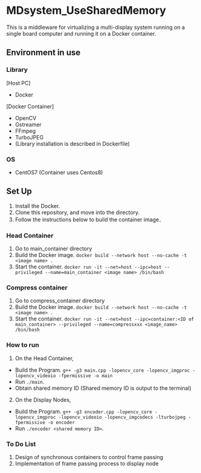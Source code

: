# MDsystem_UseSharedMemory

This is a middleware for virtualizing a multi-display system running on a single board computer and running it on a Docker container.


## Environment in use

### Library
[Host PC]
- Docker

[Docker Container]
- OpenCV
- Gstreamer
- FFmpeg
- TurboJPEG
- (Library installation is described in Dockerfile)

### OS
- CentOS7 (Container uses Centos8)


## Set Up
1. Install the Docker.
2. Clone this repository, and move into the directory.
3. Follow the instructions below to build the container image．

### Head Container

1. Go to main_container directory
2. Build the Docker image.
`docker build --network host --no-cache -t <image name> .`
4. Start the container.
`docker run -it --net=host --ipc=host --privileged --name=main_container <image name> /bin/bash`

### Compress container

1. Go to compress_container directory
2. Build the Docker image.
`docker build --network host --no-cache -t <image name> .`
4. Start the container.
`docker run -it --net=host --ipc=container:<ID of main_container> --privileged --name=compressxxx <image_name> /bin/bash`

### How to run

1. On the Head Container,
- Build the Program.
`g++ -g3 main.cpp -lopencv_core -lopencv_imgproc -lopencv_videoio -fpermissive -o main`
- Run `./main`. 
- Obtain shared memory ID (Shared memory ID is output to the terminal)

2. On the Display Nodes,
- Build the Program.
`g++ -g3 encoder.cpp -lopencv_core -lopencv_imgproc -lopencv_videoio -lopencv_imgcodecs -lturbojpeg -fpermissive -o encoder`
- Run `./encoder <shared memory ID>`. 


### To Do List
1. Design of synchronous containers to control frame passing
2. Implementation of frame passing process to display node